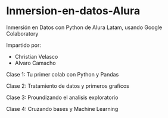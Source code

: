 # Inmersion-en-datos-Alura
Inmersión en Datos con Python de Alura Latam, usando Google Colaboratory

Impartido por:
- Christian Velasco
- Alvaro Camacho

Clase 1: Tu primer colab con Python y Pandas

Clase 2: Tratamiento de datos y primeros graficos

Clase 3: Proundizando el analisis exploratorio

Clase 4: Cruzando bases y Machine Learning


